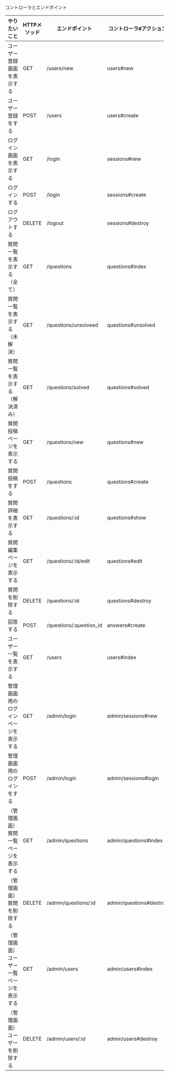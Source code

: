 コントローラとエンドポイント

| やりたいこと | HTTPメソッド | エンドポイント | コントローラ#アクション |
| --- | --- | --- | --- |
| ユーザー登録画面を表示する | GET | /users/new | users#new |
| ユーザー登録をする	 | POST | /users | users#create |
| ログイン画面を表示する	 | GET | /login | sessions#new |
| ログインする	 | POST | /login | sessions#create |
| ログアウトする	 | DELETE | /logout | sessions#destroy |
| 質問一覧を表示する（全て）	 | GET | /questions | questions#index |
| 質問一覧を表示する（未解決）	 | GET | /questions/unsolveed | questions#unsolved |
| 質問一覧を表示する（解決済み）	 | GET | /questions/solved | questions#solved |
| 質問投稿ページを表示する	 | GET | /questions/new | questions#new |
| 質問投稿をする	 | POST | /questions | questions#create |
| 質問詳細を表示する	 | GET | /questions/:id | questions#show |
| 質問編集ページを表示する	 | GET | /questions/:id/edit | questions#edit |
| 質問を削除する	 | DELETE | /questions/:id | questions#destroy |
| 回答する	 | POST | /questions/:question_id | answers#create |
| ユーザー一覧を表示する	 | GET | /users | users#index |
| 管理画面用のログインページを<br>表示する      | GET | /admin/login | admin/sessions#new |
| 管理画面用のログインをする	 | POST | /admin/login | admin/sessions#login |
| （管理画面）質問一覧ページを<br>表示する         | GET | /admin/questions | admin/questions#index |
| （管理画面）質問を削除する	 | DELETE | /admin/questions/:id | admin/questions#destroy |
| （管理画面）ユーザー一覧ページを<br>表示する         | GET | /admin/users | admin/users#index |
| （管理画面）ユーザーを削除する	 | DELETE | /admin/users/:id | admin/users#destroy |